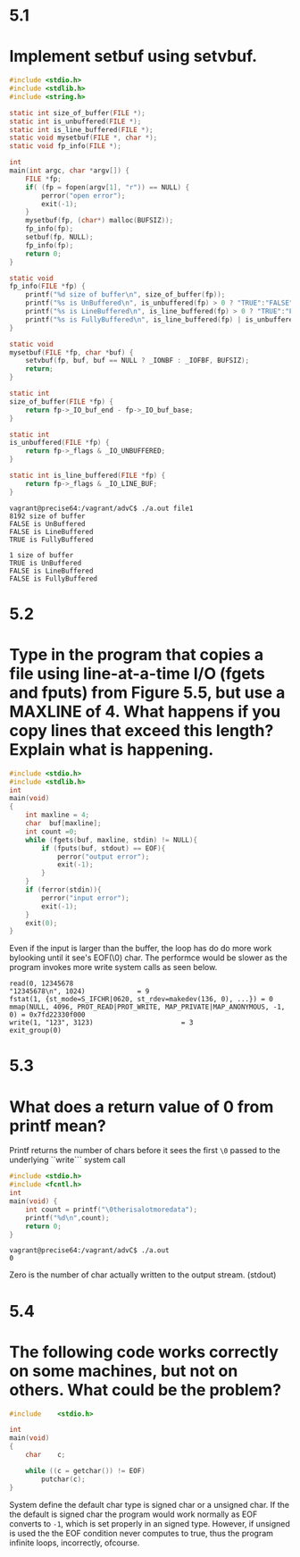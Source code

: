 # 5.1 
# Implement setbuf using setvbuf.
```c
#include <stdio.h>
#include <stdlib.h>
#include <string.h>

static int size_of_buffer(FILE *);
static int is_unbuffered(FILE *);
static int is_line_buffered(FILE *);
static void mysetbuf(FILE *, char *);
static void fp_info(FILE *);

int
main(int argc, char *argv[]) {
    FILE *fp;
    if( (fp = fopen(argv[1], "r")) == NULL) {
        perror("open error");
        exit(-1);
    }
    mysetbuf(fp, (char*) malloc(BUFSIZ));
    fp_info(fp);
    setbuf(fp, NULL);
    fp_info(fp);
    return 0;
}

static void
fp_info(FILE *fp) {
    printf("%d size of buffer\n", size_of_buffer(fp));
    printf("%s is UnBuffered\n", is_unbuffered(fp) > 0 ? "TRUE":"FALSE" );
    printf("%s is LineBuffered\n", is_line_buffered(fp) > 0 ? "TRUE":"FALSE");
    printf("%s is FullyBuffered\n", is_line_buffered(fp) | is_unbuffered(fp) == 0 ? "TRUE":"FALSE");
}

static void 
mysetbuf(FILE *fp, char *buf) {
    setvbuf(fp, buf, buf == NULL ? _IONBF : _IOFBF, BUFSIZ);
    return;
}

static int
size_of_buffer(FILE *fp) {
    return fp->_IO_buf_end - fp->_IO_buf_base;
}

static int
is_unbuffered(FILE *fp) {
    return fp->_flags & _IO_UNBUFFERED;
}

static int is_line_buffered(FILE *fp) {
    return fp->_flags & _IO_LINE_BUF;
}
```
```
vagrant@precise64:/vagrant/advC$ ./a.out file1
8192 size of buffer
FALSE is UnBuffered
FALSE is LineBuffered
TRUE is FullyBuffered

1 size of buffer
TRUE is UnBuffered
FALSE is LineBuffered
FALSE is FullyBuffered
```
# 5.2 
# Type in the program that copies a file using line-at-a-time I/O (fgets and fputs) from Figure 5.5, but use a MAXLINE of 4. What happens if you copy lines that exceed this length? Explain what is happening.
```c
#include <stdio.h>
#include <stdlib.h>
int
main(void)
{
    int maxline = 4;
    char  buf[maxline];
    int count =0;
    while (fgets(buf, maxline, stdin) != NULL){
        if (fputs(buf, stdout) == EOF){
            perror("output error");
            exit(-1);
        }
    }
    if (ferror(stdin)){
        perror("input error");
        exit(-1);
    }
    exit(0);
}
```
Even if the input is larger than the buffer, the loop has do do more work bylooking until it see's EOF(\0) char.
The performce would be slower as the program invokes more write system calls as seen below.
```
read(0, 12345678
"12345678\n", 1024)             = 9
fstat(1, {st_mode=S_IFCHR|0620, st_rdev=makedev(136, 0), ...}) = 0
mmap(NULL, 4096, PROT_READ|PROT_WRITE, MAP_PRIVATE|MAP_ANONYMOUS, -1, 0) = 0x7fd22330f000
write(1, "123", 3123)                      = 3
exit_group(0)
```
# 5.3 
# What does a return value of 0 from printf mean?
Printf returns the number of chars before it sees the first ```\0``` passed to the underlying ``write``` system call 
```c
#include <stdio.h>
#include <fcntl.h>
int
main(void) {
    int count = printf("\0therisalotmoredata");
    printf("%d\n",count);
    return 0;
}
```
```
vagrant@precise64:/vagrant/advC$ ./a.out
0
```
Zero is the number of char actually written to the output stream. (stdout)

# 5.4 
# The following code works correctly on some machines, but not on others. What could be the problem?
```c
#include    <stdio.h>

int
main(void)
{
    char    c;

    while ((c = getchar()) != EOF)
        putchar(c);
}
```
System define the default char type is signed char or a unsigned char. If the the default is signed char the program would work normally as EOF converts to ```-1```, which is set properly in an signed type. However, if unsigned is used the the EOF condition never computes to true, thus the program infinite loops, incorrectly, ofcourse.   
